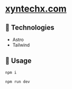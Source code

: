 # [xyntechx.com](https://xyntechx.com/)

## 🤖 Technologies
- Astro
- Tailwind

## 🔨 Usage
```bash
npm i
```

```bash
npm run dev
```
